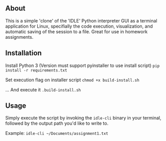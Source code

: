 ## About

This is a simple 'clone' of the 'IDLE' Python interpreter GUI as a terminal application for Linux, specifially the code execution, visualization, and automatic saving of the session to a file.
Great for use in homework assignments.

## Installation
Install Python 3 (Version must support pyinstaller to use install script)
`pip install -r requirements.txt`

Set execution flag on installer script
`chmod +x build-install.sh`

... And execute it
`.build-install.sh`

## Usage
Simply execute the script by invoking the `idle-cli` binary in your terminal, followed by the output path you'd like to write to.

Example: `idle-cli ~/Documents/assignment1.txt`

